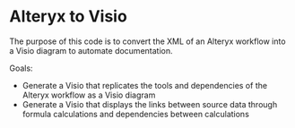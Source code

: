 # Alteryx to Visio

The purpose of this code is to convert the XML of an Alteryx workflow into a Visio diagram to automate documentation. 

Goals:
* Generate a Visio that replicates the tools and dependencies of the Alteryx workflow as a Visio diagram
* Generate a Visio that displays the links between source data through formula calculations and dependencies between calculations

